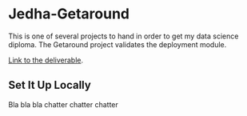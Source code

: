 # Jedha-Getaround
This is one of several projects to hand in order to get my data science diploma. The Getaround project validates the deployment module.

[Link to the deliverable](https://aengusbl-getaround-project.hf.space).

## Set It Up Locally

Bla bla bla chatter chatter chatter